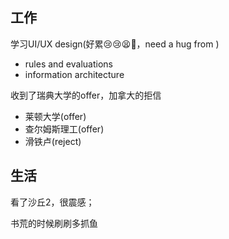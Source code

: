 ## 工作

学习UI/UX design(好累😢😢😫🤕，need a hug from )
- rules and evaluations
- information architecture

收到了瑞典大学的offer，加拿大的拒信
- 莱顿大学(offer)
- 查尔姆斯理工(offer)
- 滑铁卢(reject)

## 生活

看了沙丘2，很震感；

书荒的时候刷刷多抓鱼
